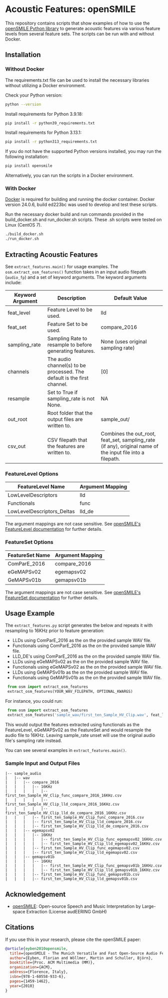 # Acoustic Features: openSMILE

This repository contains scripts that show examples of how to use the [openSMILE Python library](https://audeering.github.io/opensmile-python/) to generate acoustic features via various feature levels from several feature sets. The scripts can be run with and without Docker.

## Installation

### Without Docker

The requirements.txt file can be used to install the necessary libraries without utilizing a Docker environment.

Check your Python version:
```sh
python --version
```
Install requirements for Python 3.9.18:
```sh
pip install -r python39_requirements.txt
```
Install requirements for Python 3.13.1:
```sh
pip install -r python313_requirements.txt
```
If you do not have the supported Python versions installed, you may run the following installation:
```sh
pip install opensmile
```
Alternatively, you can run the scripts in a Docker environment.

### With Docker

[Docker](https://docs.docker.com/engine/install/) is required for building and running the docker container. Docker version 24.0.6, build ed223bc was used to develop and test these scripts.

Run the necessary docker build and run commands provided in the build_docker.sh and run_docker.sh scripts. These .sh scripts were tested on Linux (CentOS 7).

```sh
./build_docker.sh
./run_docker.sh
```

## Extracting Acoustic Features

See `extract_features.main()` for usage examples. The `osm.extract_osm_features()` function takes in an input audio filepath (`audio_fp`) and a set of keyword arguments. The keyword arguments include:

| Keyword Argument | Description | Default Value| 
| - | - | - |
| feat_level | Feature Level to be used. | lld |
| feat_set | Feature Set to be used. | compare_2016 |
| sampling_rate | Sampling Rate to resample to before generating features. | None (uses original sampling rate) |
| channels | The audio channel(s) to be processed. The default is the first channel. | [0] |
| resample | Set to True if sampling_rate is not None. | NA |
| out_root | Root folder that the output files are written to. | sample_out/ |
| csv_out | CSV filepath that the features are written to. | Combines the out_root, feat_set, sampling_rate (if any), original name of the input file into a filepath. |

### FeatureLevel Options

| FeatureLevel Name          | Argument Mapping |
|----------------------------|------------------|
| LowLevelDescriptors        | lld              |
| Functionals                | func             |
| LowLevelDescriptors_Deltas | lld_de           |

The argument mappings are not case sensitive.
See [openSMILE's FeatureLevel documentation](https://audeering.github.io/opensmile-python/api/opensmile.FeatureLevel.html) for further details.

### FeatureSet Options

| FeatureSet Name | Argument Mapping |
|-----------------|------------------|
| ComParE_2016    | compare_2016     |
| eGeMAPSv02      | egemapsv02       |
| GeMAPSv01b      | gemapsv01b       |

The argument mappings are not case sensitive.
See [openSMILE's FeatureSet documentation](https://audeering.github.io/opensmile-python/api/opensmile.FeatureSet.html#opensmile.FeatureSet) for further details.

## Usage Example

The `extract_features.py` script generates the below and repeats it with resampling to 16KHz prior to feature generation:
- LLDs using ComParE_2016 as the on the provided sample WAV file.
- Functionals using ComParE_2016 as the on the provided sample WAV file.
- LLD_DE's using ComParE_2016 as the on the provided sample WAV file.
- LLDs using eGeMAPSv02 as the on the provided sample WAV file.
- Functionals using eGeMAPSv02 as the on the provided sample WAV file.
- LLDs using GeMAPSv01b as the on the provided sample WAV file.
- Functionals using GeMAPSv01b as the on the provided sample WAV file.

```python
 from osm import extract_osm_features
 extract_osm_features(YOUR_WAV_FILEPATH, OPTIONAL_KWARGS)
```
For instance, you could run:
```python
 from osm import extract_osm_features
 extract_osm_features('sample_wav/first_ten_Sample_HV_Clip.wav', feat_level='func', feat_set='eGeMAPSv02', sampling_rate=16000)
```
This would output the features extracted using functionals as the FeatureLevel, eGeMAPSv02 as the FeatureSet and would resample the audio file to 16KHz. Leaving sample_rate unset will use the original audio file's sampling rate instead.

You can see several examples in `extract_features.main()`.

### Sample Input and Output Files
```
|-- sample_audio
|   |-- wav
|   |   |-- compare_2016
|   |   |   |-- 16KHz
|   |   |   |   |-- first_ten_Sample_HV_Clip_func_compare_2016_16KHz.csv
|   |   |   |   |-- first_ten_Sample_HV_Clip_lld_compare_2016_16KHz.csv
|   |   |   |   |-- first_ten_Sample_HV_Clip_lld_de_compare_2016_16KHz.csv
|   |   |   |-- first_ten_Sample_HV_Clip_func_compare_2016.csv
|   |   |   |-- first_ten_Sample_HV_Clip_lld_compare_2016.csv
|   |   |   |-- first_ten_Sample_HV_Clip_lld_de_compare_2016.csv
|   |   |-- egemapsv02
|   |   |   |-- 16KHz
|   |   |   |   |-- first_ten_Sample_HV_Clip_func_egemapsv02_16KHz.csv
|   |   |   |   |-- first_ten_Sample_HV_Clip_lld_egemapsv02_16KHz.csv
|   |   |   |-- first_ten_Sample_HV_Clip_func_egemapsv02.csv
|   |   |   |-- first_ten_Sample_HV_Clip_lld_egemapsv02.csv
|   |   |-- gemapsv01b
|   |   |   |-- 16KHz
|   |   |   |   |-- first_ten_Sample_HV_Clip_func_gemapsv01b_16KHz.csv
|   |   |   |   |-- first_ten_Sample_HV_Clip_lld_gemapsv01b_16KHz.csv
|   |   |   |-- first_ten_Sample_HV_Clip_func_gemapsv01b.csv
|   |   |   |-- first_ten_Sample_HV_Clip_lld_gemapsv01b.csv

```

## Acknowledgement
- [openSMILE](https://github.com/audeering/opensmile): Open-source Speech and Music Interpretation by Large-space Extraction (License audEERING GmbH)

## Citations
If you use this in your research, please cite the openSMILE paper:
```bibtex
@article{eyben2010opensmile,
  title={openSMILE - The Munich Versatile and Fast Open-Source Audio Feature Extractor},
  author={Eyben, Florian and Wöllmer, Martin and Schuller, Björn},
  booktitle={Proc. ACM Multimedia (MM)},
  organization={ACM},
  address={Florence, Italy},
  isbn={978-1-60558-933-6},
  pages={1459-1462},
  year={2010}
}
```